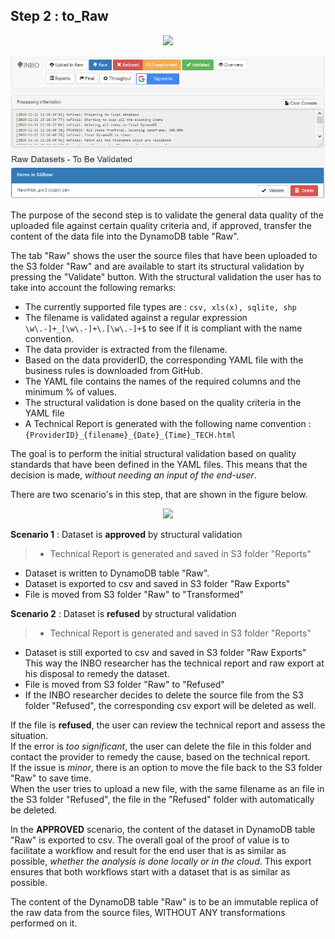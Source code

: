 ## Step 2 : to_Raw

<p align="center">
  <img src="https://github.com/smartie-tien/test/blob/master/INBO_AF_02_to_raw.png">
</p>

<p align="center">
  <img src="https://github.com/smartie-tien/test/blob/master/Web_Raw.png">
</p>

The purpose of the second step is to validate the general data quality of the uploaded file against certain quality criteria and, if approved, transfer the content of the data file into the DynamoDB table "Raw".

The tab "Raw" shows the user the source files that have been uploaded to the S3 folder "Raw" and are available to start its structural validation by pressing the "Validate" button. With the structural validation the user has to take into account the following remarks:

- The currently supported file types are : `csv, xls(x), sqlite, shp`
- The filename is validated against a regular expression `\w\.-]+_[\w\.-]+\.[\w\.-]+$` to see if it is compliant with the name convention.
- The data provider is extracted from the filename.
- Based on the data providerID, the corresponding YAML file with the business rules is downloaded from GitHub.
- The YAML file contains the names of the required columns and the minimum % of values.
- The structural validation is done based on the quality criteria in the YAML file
- A Technical Report is generated with the following name convention : `{ProviderID}_{filename}_{Date}_{Time}_TECH.html`

The goal is to perform the initial structural validation based on quality standards that have been defined in the YAML files. This means that the decision is made, _without needing an input of the end-user_.

There are two scenario's in this step, that are shown in the figure below.

<p align="center">
  <img src="https://github.com/smartie-tien/test/blob/master/INBO_to_Raw.png">
</p>

**Scenario 1** : Dataset is **approved** by structural validation
> - Technical Report is generated and saved in S3 folder "Reports"
- Dataset is written to DynamoDB table "Raw".
- Dataset is exported to csv and saved in S3 folder "Raw Exports"
- File is moved from S3 folder "Raw" to "Transformed"

**Scenario 2** : Dataset is **refused** by structural validation
>- Technical Report is generated and saved in S3 folder "Reports"
- Dataset is still exported to csv and saved in S3 folder "Raw Exports" <br> This way the INBO researcher has the technical report and raw export at his disposal to remedy the dataset.
- File is moved from S3 folder "Raw" to "Refused"
- If the INBO researcher decides to delete the source file from the S3 folder "Refused", the corresponding csv export will be deleted as well.

If the file is **refused**, the user can review the technical report and assess the situation.
<br>If the error is _too significant_, the user can delete the file in this folder and contact the provider to remedy the cause, based on the technical report. <br>If the issue is _minor_, there is an option to move the file back to the S3 folder "Raw" to save time.
<br>When the user tries to upload a new file, with the same filename as an file in the S3 folder "Refused", the file in the "Refused" folder with automatically be deleted.

In the **APPROVED** scenario, the content of the dataset in DynamoDB table "Raw" is exported to csv.
The overall goal of the proof of value is to facilitate a workflow and result for the end user that is as similar as possible, _whether the analysis is done locally or in the cloud_.
This export ensures that both workflows start with a dataset that is as similar as possible.

The content of the DynamoDB table "Raw" is to be an immutable replica of the raw data from the source files, WITHOUT ANY transformations performed on it.
